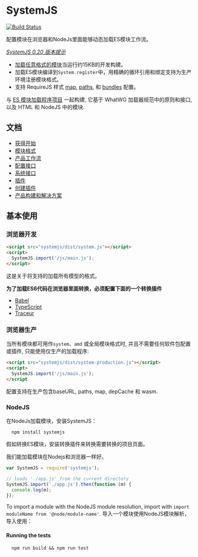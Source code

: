SystemJS
========

[![Build Status][travis-image]][travis-url]

配置模块在浏览器和NodeJs里面能够动态加载ES模块工作流。

_[SystemJS 0.20 版本提示](https://github.com/systemjs/systemjs/releases/tag/0.20.0)_

* [加载任意格式的模块](docs/module-formats.md)当运行约15KB的开发构建。
* 加载ES模块编译到`System.register`中，用精确的循环引用和绑定支持为生产环境注册模块格式。
* 支持 RequireJS 样式 [map](docs/getting-started.md#map-config),
[paths](https://github.com/systemjs/systemjs/blob/master/docs/config-api.md#paths),
和 [bundles](docs/production-workflows.md#bundle-extension) 配置。

与 [ES 模块加载程序项目](https://github.com/ModuleLoader/es-module-loader)
一起构建, 它基于 WhatWG 加载器规范中的原则和接口, 以及 HTML 和 NodeJS 中的模块.

文档
---

* [获得开始](docs/getting-started.md)
* [模块格式](docs/module-formats.md)
* [产品工作流](docs/production-workflows.md)
* [配置接口](docs/config-api.md)
* [系统接口](docs/system-api.md)
* [插件](docs/plugins.md)
* [创建插件](docs/creating-plugins.md)
* [产品构建和解决方案](docs/production-build.md)

基本使用
-------

### 浏览器开发

```html
<script src="systemjs/dist/system.js"></script>
<script>
  SystemJS.import('/js/main.js');
</script>
```

这是关于将支持的加载所有模型的格式。

**为了加载ES6代码在浏览器里面转换，必须配置下面的一个转换插件**

* [Babel](https://github.com/systemjs/plugin-babel)
* [TypeScript](https://github.com/frankwallis/plugin-typescript)
* [Traceur](http://github.com/systemjs/plugin-traceur)

### 浏览器生产

当所有模块都可用作`system`、`amd` 或全局模块格式时,
并且不需要任何软件包配置或插件, 只能使用仅生产的加载程序:

```html
<script src="systemjs/dist/system-production.js"></script>
<script>
  SystemJS.import('/js/main.js');
</script
```

配置支持在生产包含baseURL, paths, map, depCache 和 wasm.

### NodeJS

在NodeJs加载模块，安装SystemJS：

```
  npm install systemjs
```

假如转换ES模块，安装转换插件来转换需要转换的项目页面。

我们能加载模块在Nodejs和浏览器一样好。

```javascript
var SystemJS = require('systemjs');

// loads './app.js' from the current directory
SystemJS.import('./app.js').then(function (m) {
  console.log(m);
});
```

To import a module with the NodeJS module resolution, import with `import moduleName from '@node/module-name'`.
导入一个模块使用NodeJS模块解析，导入使用：

#### Running the tests

```
  npm run build && npm run test
```









[travis-url]: https://travis-ci.org/systemjs/systemjs
[travis-image]: https://travis-ci.org/systemjs/systemjs.svg?branch=master